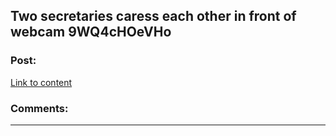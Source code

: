 ## Two secretaries caress each other in front of webcam 9WQ4cHOeVHo

### Post:

[Link to content](http://akisscouldbedeadly.com/cRvhhUPu6)

### Comments:

---

